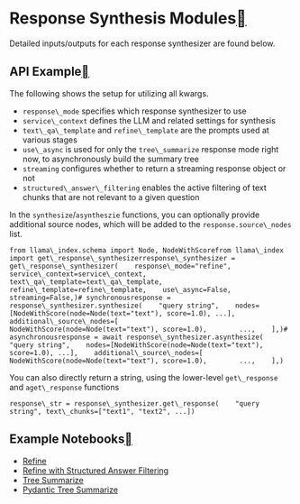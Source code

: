 Response Synthesis Modules[](#response-synthesis-modules "Permalink to this heading")
======================================================================================

Detailed inputs/outputs for each response synthesizer are found below.

API Example[](#api-example "Permalink to this heading")
--------------------------------------------------------

The following shows the setup for utilizing all kwargs.

* `response\_mode` specifies which response synthesizer to use
* `service\_context` defines the LLM and related settings for synthesis
* `text\_qa\_template` and `refine\_template` are the prompts used at various stages
* `use\_async` is used for only the `tree\_summarize` response mode right now, to asynchronously build the summary tree
* `streaming` configures whether to return a streaming response object or not
* `structured\_answer\_filtering` enables the active filtering of text chunks that are not relevant to a given question

In the `synthesize`/`asyntheszie` functions, you can optionally provide additional source nodes, which will be added to the `response.source\_nodes` list.


```
from llama\_index.schema import Node, NodeWithScorefrom llama\_index import get\_response\_synthesizerresponse\_synthesizer = get\_response\_synthesizer(    response\_mode="refine",    service\_context=service\_context,    text\_qa\_template=text\_qa\_template,    refine\_template=refine\_template,    use\_async=False,    streaming=False,)# synchronousresponse = response\_synthesizer.synthesize(    "query string",    nodes=[NodeWithScore(node=Node(text="text"), score=1.0), ...],    additional\_source\_nodes=[        NodeWithScore(node=Node(text="text"), score=1.0),        ...,    ],)# asynchronousresponse = await response\_synthesizer.asynthesize(    "query string",    nodes=[NodeWithScore(node=Node(text="text"), score=1.0), ...],    additional\_source\_nodes=[        NodeWithScore(node=Node(text="text"), score=1.0),        ...,    ],)
```
You can also directly return a string, using the lower-level `get\_response` and `aget\_response` functions


```
response\_str = response\_synthesizer.get\_response(    "query string", text\_chunks=["text1", "text2", ...])
```
Example Notebooks[](#example-notebooks "Permalink to this heading")
--------------------------------------------------------------------

* [Refine](../../../examples/response_synthesizers/refine.html)
* [Refine with Structured Answer Filtering](../../../examples/response_synthesizers/structured_refine.html)
* [Tree Summarize](../../../examples/response_synthesizers/tree_summarize.html)
* [Pydantic Tree Summarize](../../../examples/response_synthesizers/custom_prompt_synthesizer.html)
